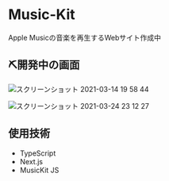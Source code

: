 # Music-Kit
Apple Musicの音楽を再生するWebサイト作成中

## ⛏開発中の画面
![スクリーンショット 2021-03-14 19 58 44](https://user-images.githubusercontent.com/45593212/111065941-bdc0fb00-84ff-11eb-9eb5-1ace9181b192.png)

![スクリーンショット 2021-03-24 23 12 27](https://user-images.githubusercontent.com/45593212/112324766-794f0f80-8cf6-11eb-8a1b-92fc6f7c6e94.png)


## 使用技術
- TypeScript
- Next.js
- MusicKit JS